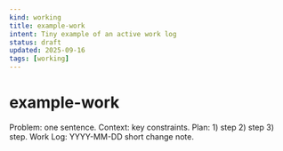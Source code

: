 ```yaml
---
kind: working
title: example-work
intent: Tiny example of an active work log
status: draft
updated: 2025-09-16
tags: [working]
---
```


# example-work

Problem: one sentence.
Context: key constraints.
Plan: 1) step 2) step 3) step.
Work Log: YYYY-MM-DD short change note.

